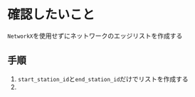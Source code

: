 # 確認したいこと
`NetworkX`を使用せずにネットワークのエッジリストを作成する
## 手順
1. `start_station_id`と`end_station_id`だけでリストを作成する
2. 
